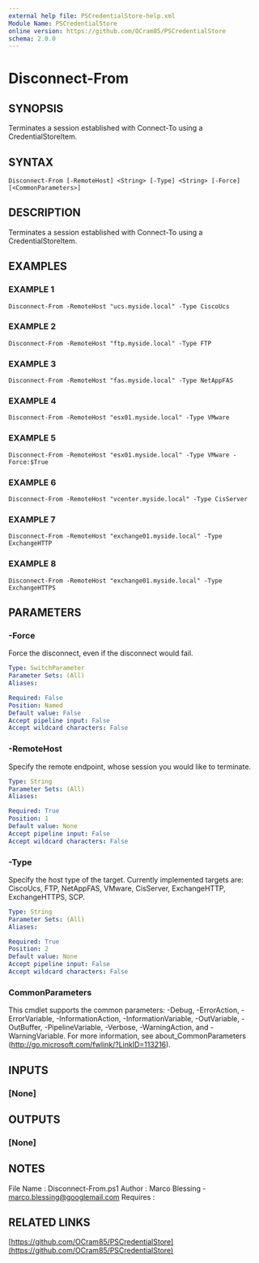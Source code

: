 ```yaml
---
external help file: PSCredentialStore-help.xml
Module Name: PSCredentialStore
online version: https://github.com/OCram85/PSCredentialStore
schema: 2.0.0
---
```


# Disconnect-From

## SYNOPSIS
Terminates a session established with Connect-To using a CredentialStoreItem.

## SYNTAX

```
Disconnect-From [-RemoteHost] <String> [-Type] <String> [-Force] [<CommonParameters>]
```

## DESCRIPTION
Terminates a session established with Connect-To using a CredentialStoreItem.

## EXAMPLES

### EXAMPLE 1
```
Disconnect-From -RemoteHost "ucs.myside.local" -Type CiscoUcs
```

### EXAMPLE 2
```
Disconnect-From -RemoteHost "ftp.myside.local" -Type FTP
```

### EXAMPLE 3
```
Disconnect-From -RemoteHost "fas.myside.local" -Type NetAppFAS
```

### EXAMPLE 4
```
Disconnect-From -RemoteHost "esx01.myside.local" -Type VMware
```

### EXAMPLE 5
```
Disconnect-From -RemoteHost "esx01.myside.local" -Type VMware -Force:$True
```

### EXAMPLE 6
```
Disconnect-From -RemoteHost "vcenter.myside.local" -Type CisServer
```

### EXAMPLE 7
```
Disconnect-From -RemoteHost "exchange01.myside.local" -Type ExchangeHTTP
```

### EXAMPLE 8
```
Disconnect-From -RemoteHost "exchange01.myside.local" -Type ExchangeHTTPS
```

## PARAMETERS

### -Force
Force the disconnect, even if the disconnect would fail.

```yaml
Type: SwitchParameter
Parameter Sets: (All)
Aliases:

Required: False
Position: Named
Default value: False
Accept pipeline input: False
Accept wildcard characters: False
```

### -RemoteHost
Specify the remote endpoint, whose session you would like to terminate.

```yaml
Type: String
Parameter Sets: (All)
Aliases:

Required: True
Position: 1
Default value: None
Accept pipeline input: False
Accept wildcard characters: False
```

### -Type
Specify the host type of the target.
Currently implemented targets are: CiscoUcs, FTP, NetAppFAS, VMware,
CisServer, ExchangeHTTP, ExchangeHTTPS, SCP.

```yaml
Type: String
Parameter Sets: (All)
Aliases:

Required: True
Position: 2
Default value: None
Accept pipeline input: False
Accept wildcard characters: False
```

### CommonParameters
This cmdlet supports the common parameters: -Debug, -ErrorAction, -ErrorVariable, -InformationAction, -InformationVariable, -OutVariable, -OutBuffer, -PipelineVariable, -Verbose, -WarningAction, and -WarningVariable.
For more information, see about_CommonParameters (http://go.microsoft.com/fwlink/?LinkID=113216).

## INPUTS

### [None]

## OUTPUTS

### [None]

## NOTES
File Name   : Disconnect-From.ps1
Author      : Marco Blessing - marco.blessing@googlemail.com
Requires    :

## RELATED LINKS

[https://github.com/OCram85/PSCredentialStore](https://github.com/OCram85/PSCredentialStore)

